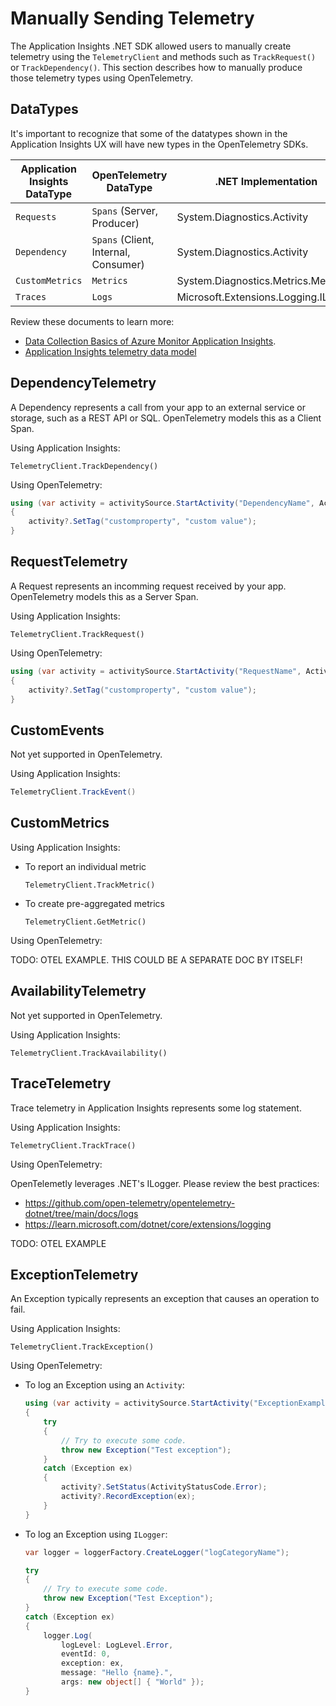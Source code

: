 # Manually Sending Telemetry

The Application Insights .NET SDK allowed users to manually create telemetry using the `TelemetryClient` and methods such as `TrackRequest()` or `TrackDependency()`. This section describes how to manually produce those telemetry types using OpenTelemetry.

## DataTypes

It's important to recognize that some of the datatypes shown in the Application Insights UX will have new types in the OpenTelemetry SDKs.

| Application Insights DataType | OpenTelemetry DataType               | .NET Implementation                  |
|-------------------------------|--------------------------------------|--------------------------------------|
| `Requests`                    | `Spans` (Server, Producer)           | System.Diagnostics.Activity          |
| `Dependency`                  | `Spans` (Client, Internal, Consumer) | System.Diagnostics.Activity          |
| `CustomMetrics`               | `Metrics`                            | System.Diagnostics.Metrics.Meter     |
| `Traces`                      | `Logs`                               | Microsoft.Extensions.Logging.ILogger |

Review these documents to learn more:
 - [Data Collection Basics of Azure Monitor Application Insights](https://learn.microsoft.com/azure/azure-monitor/app/opentelemetry-overview).
 - [Application Insights telemetry data model](https://learn.microsoft.com/azure/azure-monitor/app/data-model-complete)

## DependencyTelemetry

A Dependency represents a call from your app to an external service or storage, such as a REST API or SQL. OpenTelemetry models this as a Client Span.

Using Application Insights:
```
TelemetryClient.TrackDependency()
```

Using OpenTelemetry:
```csharp
using (var activity = activitySource.StartActivity("DependencyName", ActivityKind.Client))
{
    activity?.SetTag("customproperty", "custom value");
}
```

## RequestTelemetry

A Request represents an incomming request received by your app. OpenTelemetry models this as a Server Span.

Using Application Insights:
```
TelemetryClient.TrackRequest()
``` 

Using OpenTelemetry:
```csharp
using (var activity = activitySource.StartActivity("RequestName", ActivityKind.Server))
{
    activity?.SetTag("customproperty", "custom value");
}
```

## CustomEvents

Not yet supported in OpenTelemetry.

Using Application Insights:
```csharp
TelemetryClient.TrackEvent()
```

## CustomMetrics

Using Application Insights:
- To report an individual metric
    ```
    TelemetryClient.TrackMetric()
    ```
- To create pre-aggregated metrics
    ```
    TelemetryClient.GetMetric()
    ```

Using OpenTelemetry:

TODO: OTEL EXAMPLE. THIS COULD BE A SEPARATE DOC BY ITSELF!

## AvailabilityTelemetry

Not yet supported in OpenTelemetry.

Using Application Insights:
```
TelemetryClient.TrackAvailability()
```

## TraceTelemetry

Trace telemetry in Application Insights represents some log statement.

Using Application Insights:
```
TelemetryClient.TrackTrace()
``` 

Using OpenTelemetry:

OpenTelemetly leverages .NET's ILogger.
Please review the best practices: 
- https://github.com/open-telemetry/opentelemetry-dotnet/tree/main/docs/logs
- https://learn.microsoft.com/dotnet/core/extensions/logging

TODO: OTEL EXAMPLE

## ExceptionTelemetry

An Exception typically represents an exception that causes an operation to fail.

Using Application Insights:
```
TelemetryClient.TrackException()
```

Using OpenTelemetry:
- To log an Exception using an `Activity`:
    ```csharp
    using (var activity = activitySource.StartActivity("ExceptionExample"))
    {
        try
        {
            // Try to execute some code.
            throw new Exception("Test exception");
        }
        catch (Exception ex)
        {
            activity?.SetStatus(ActivityStatusCode.Error);
            activity?.RecordException(ex);
        }
    }
    ```

- To log an Exception using `ILogger`:
    ```csharp
    var logger = loggerFactory.CreateLogger("logCategoryName");

    try
    {
        // Try to execute some code.
        throw new Exception("Test Exception");
    }
    catch (Exception ex)
    {
        logger.Log(
            logLevel: LogLevel.Error,
            eventId: 0,
            exception: ex,
            message: "Hello {name}.",
            args: new object[] { "World" });
    }
    ```
